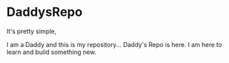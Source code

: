 # DaddysRepo

It's pretty simple,

I am a Daddy and this is my repository... Daddy's Repo is here.
I am here to learn and build something new.

